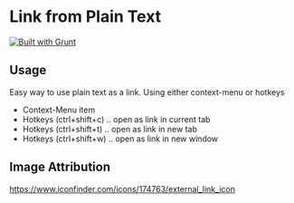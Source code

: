 # Link from Plain Text

[![Built with Grunt](https://cdn.gruntjs.com/builtwith.png)](http://gruntjs.com/)

## Usage

Easy way to use plain text as a link. Using either context-menu or hotkeys

- Context-Menu item
- Hotkeys (ctrl+shift+c) .. open as link in current tab
- Hotkeys (ctrl+shift+t) .. open as link in new tab
- Hotkeys (ctrl+shift+w) .. open as link in new window

## Image Attribution

https://www.iconfinder.com/icons/174763/external_link_icon
